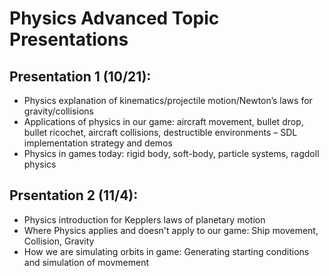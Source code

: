 # Physics Advanced Topic Presentations

## Presentation 1 (10/21):
* Physics explanation of kinematics/projectile motion/Newton’s laws for gravity/collisions
* Applications of physics in our game: aircraft movement, bullet drop, bullet ricochet, aircraft collisions, destructible environments – SDL implementation strategy and demos
* Physics in games today: rigid body, soft-body, particle systems, ragdoll physics


## Prsentation 2 (11/4):
* Physics introduction for Kepplers laws of planetary motion
* Where Physics applies and doesn't apply to our game: Ship movement, Collision, Gravity
* How we are simulating orbits in game: Generating starting conditions and simulation of movmement
